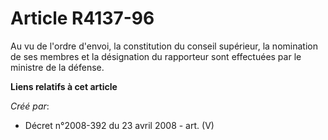 # Article R4137-96

Au vu de l'ordre d'envoi, la constitution du conseil supérieur, la nomination de ses membres et la désignation du rapporteur
sont effectuées par le ministre de la défense.

**Liens relatifs à cet article**

_Créé par_:

  - Décret n°2008-392 du 23 avril 2008 - art. (V)
